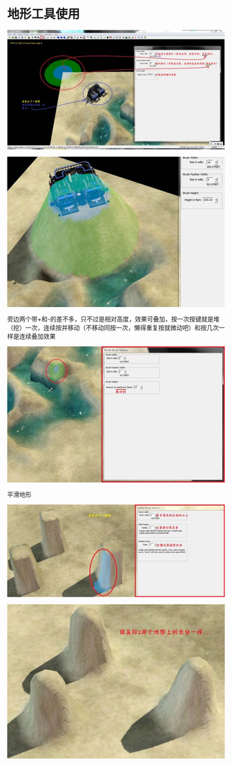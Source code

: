 # 地形工具使用

![img.png](./img.png)

![img_1.png](./img_1.png)

旁边两个带+和-的差不多，只不过是相对高度，效果可叠加，按一次按键就是堆（挖）一次，连续按并移动（不移动同按一次，懒得重复按就微动吧）和按几次一样是连续叠加效果

![img_2.png](./img_2.png)

平滑地形

![img_3.png](./img_3.png)

![img_4.png](./img_4.png)

